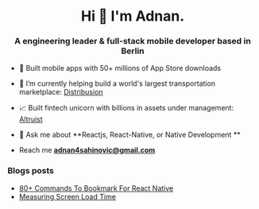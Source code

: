 <h1 align="center">Hi 👋 I'm 
Adnan.</h1>
<h3 align="center">A engineering leader & full-stack mobile developer based in Berlin</h3>

- 📱 Built mobile apps with 50+ millions of App Store downloads

- 🔭 I’m currently helping build a world's largest transportation marketplace: <a href="https://www.distribusion.com/" target="blank">Distribusion</a>

- 📈 Built fintech unicorn with billions in assets under management: <a href="https://altruist.com/" target="blank">Altruist</a>

- 💬 Ask me about **Reactjs, React-Native, or Native Development **

- Reach me **adnan4sahinovic@gmail.com**

### Blogs posts

- [80+ Commands To Bookmark For React Native](https://i-ads.medium.com/80-commands-to-bookmark-for-react-native-687d285bbf72)
- [Measuring Screen Load Time](https://i-ads.medium.com/performance-measuring-screen-load-time-0c3322b2a2a4)
